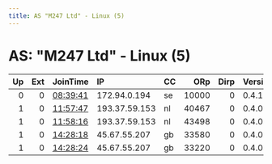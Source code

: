 ```yaml
---
title: AS "M247 Ltd" - Linux (5)
---
```


# AS: "M247 Ltd" - Linux (5)

|   Up |   Ext | JoinTime                                                                                            | IP            | CC   |   ORp |   Dirp | Version   | Contact   | Nickname   |   eFamMembers |
|-----:|------:|:----------------------------------------------------------------------------------------------------|:--------------|:-----|------:|-------:|:----------|:----------|:-----------|--------------:|
|    0 |     0 | [08:39:41](https://metrics.torproject.org/rs.html#details/A4BB4B0F861DB94AE625FEDDCE53DBF2595E3C1C) | 172.94.0.194  | se   | 10000 |      0 | 0.4.1.5   | None      | Testy      |             1 |
|    1 |     0 | [11:57:47](https://metrics.torproject.org/rs.html#details/71AA0CADE8418B8F4DBE34AABB029BA7C2E7E9A4) | 193.37.59.153 | nl   | 40467 |      0 | 0.4.0.5   | None      | Unnamed    |             1 |
|    1 |     0 | [11:58:16](https://metrics.torproject.org/rs.html#details/7E13D44050FC97A95008BAE4A81D79B7B90DF244) | 193.37.59.153 | nl   | 43498 |      0 | 0.4.0.5   | None      | Unnamed    |             1 |
|    1 |     0 | [14:28:18](https://metrics.torproject.org/rs.html#details/631C436D052789F793791F701DD57E62BD5534C4) | 45.67.55.207  | gb   | 33580 |      0 | 0.4.0.5   | None      | Unnamed    |             1 |
|    1 |     0 | [14:28:24](https://metrics.torproject.org/rs.html#details/253D56AF78BCA82441A8E471F5393038B379D394) | 45.67.55.207  | gb   | 33220 |      0 | 0.4.0.5   | None      | Unnamed    |             1 |
